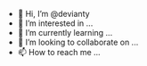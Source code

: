 - 👋 Hi, I’m @devianty
- 👀 I’m interested in ...
- 🌱 I’m currently learning ...
- 💞️ I’m looking to collaborate on ...
- 📫 How to reach me ...

<!---
devianty/devianty is a ✨ special ✨ repository because its `README.md` (this file) appears on your GitHub profile.
You can click the Preview link to take a look at your changes.
--->
